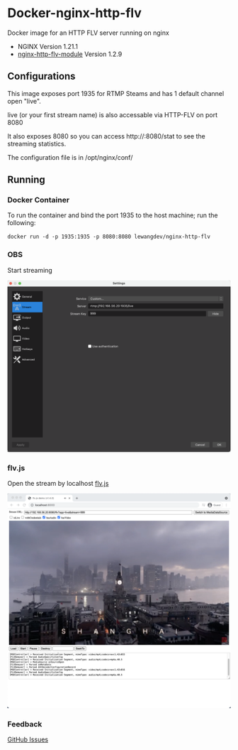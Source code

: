 # Docker-nginx-http-flv
Docker image for an HTTP FLV server running on nginx

* NGINX Version 1.21.1
* [nginx-http-flv-module](https://github.com/winshining/nginx-http-flv-module) Version 1.2.9

## Configurations
This image exposes port 1935 for RTMP Steams and has 1 default channel open "live".

live (or your first stream name) is also accessable via HTTP-FLV on port 8080

It also exposes 8080 so you can access http://<your server ip>:8080/stat to see the streaming statistics.

The configuration file is in /opt/nginx/conf/

## Running

### Docker Container

To run the container and bind the port 1935 to the host machine; run the following:
```
docker run -d -p 1935:1935 -p 8080:8080 lewangdev/nginx-http-flv
```

### OBS

Start streaming

![OBS](https://github.com/lewangdev/docker-nginx-http-flv/blob/main/images/obs.png?raw=true)

### flv.js

Open the stream by localhost [flv.js](https://github.com/Bilibili/flv.js/)

![flv.js](https://github.com/lewangdev/docker-nginx-http-flv/blob/main/images/flvjs.png?raw=true)


### Feedback

[GitHub Issues](https://github.com/lewangdev/docker-nginx-http-flv/issues)